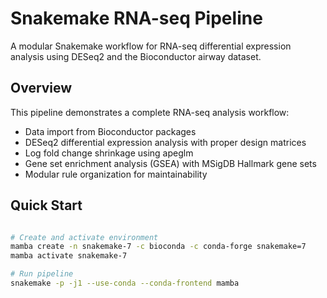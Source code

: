 # Snakemake RNA-seq Pipeline

A modular Snakemake workflow for RNA-seq differential expression analysis using DESeq2 and the Bioconductor airway dataset.

## Overview

This pipeline demonstrates a complete RNA-seq analysis workflow:
- Data import from Bioconductor packages
- DESeq2 differential expression analysis with proper design matrices
- Log fold change shrinkage using apeglm
- Gene set enrichment analysis (GSEA) with MSigDB Hallmark gene sets
- Modular rule organization for maintainability

## Quick Start

```bash

# Create and activate environment
mamba create -n snakemake-7 -c bioconda -c conda-forge snakemake=7
mamba activate snakemake-7

# Run pipeline
snakemake -p -j1 --use-conda --conda-frontend mamba

```
